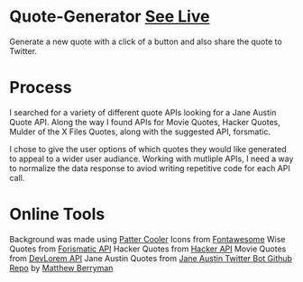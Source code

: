 # Quote-Generator [See Live](https://unachoza.github.io/quote-generator/)

Generate a new quote with a click of a button and also share the quote to Twitter.

# Process

I searched for a variety of different quote APIs looking for a Jane Austin Quote API. Along the way I found APIs for Movie Quotes, Hacker Quotes, Mulder of the X Files Quotes, along with the suggested API, forsmatic.

I chose to give the user options of which quotes they would like generated to appeal to a wider user audiance. Working with mutliple APIs, I need a way to normalize the data response to aviod writing repetitive code for each API call.

# Online Tools

Background was made using [Patter Cooler](https://www.patterncooler.com/)
Icons from [Fontawesome](https://fontawesome.com/)
Wise Quotes from [Forismatic API](https://api.forismatic.com/api/1.0/?method=getQuote&lang=en&format=json)
Hacker Quotes from [Hacker API](https://hackerman.wtf/api/n)
Movie Quotes from [DevLorem API](https://devlorem.kovah.de/api/1)
Jane Austin Quotes from [Jane Austin Twitter Bot Github Repo](https://github.com/matthewberryman/JaneAustenQuotes) by [Matthew Berryman](https://github.com/matthewberryman)
